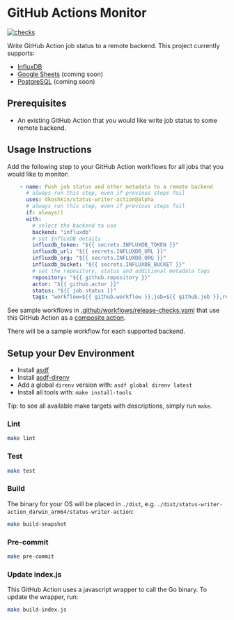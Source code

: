 <!--
 Copyright 2023 Dimitri Koshkin. All rights reserved.
 SPDX-License-Identifier: Apache-2.0
 -->

# GitHub Actions Monitor

[![checks](https://github.com/dkoshkin/status-writer-action/actions/workflows/checks.yml/badge.svg?branch=main)](https://github.com/dkoshkin/status-writer-action/actions/workflows/checks.yml)

Write GitHub Action job status to a remote backend.
This project currently supports:

- [InfluxDB](https://www.influxdata.com/)
- [Google Sheets](https://www.google.com/sheets/about/) (coming soon)
- [PostgreSQL](https://www.postgresql.org/) (coming soon)

## Prerequisites

- An existing GitHub Action that you would like write job status to some remote backend.

## Usage Instructions

Add the following step to your GitHub Action workflows for all jobs that you would like to monitor:

```yaml
    - name: Push job status and other metadata to a remote backend
      # always run this step, even if previous steps fail
      uses: dkoshkin/status-writer-action@alpha
      # always run this step, even if previous steps fail
      if: always()
      with:
        # select the backend to use
        backend: "influxdb"
        # set InfluxDB details
        influxdb_token: "${{ secrets.INFLUXDB_TOKEN }}"
        influxdb_url: "${{ secrets.INFLUXDB_URL }}"
        influxdb_org: "${{ secrets.INFLUXDB_ORG }}"
        influxdb_bucket: "${{ secrets.INFLUXDB_BUCKET }}"
        # set the repository, status and additional metadata tags
        repository: "${{ github.repository }}"
        actor: "${{ github.actor }}"
        status: "${{ job.status }}"
        tags: "workflow=${{ github.workflow }},job=${{ github.job }},ref=${{ github.ref_name }},run_number=${{ github.run_number }},run_id=${{ github.run_id }}"
```

See sample workflows in [.github/workflows/release-checks.yaml](.github/workflows/release-checks.yaml)
that use this GitHub Action as a [composite action](https://docs.github.com/en/actions/creating-actions/creating-a-composite-action).

There will be a sample workflow for each supported backend.

## Setup your Dev Environment

- Install [asdf](https://asdf-vm.com/)
- Install [asdf-direnv](https://github.com/asdf-community/asdf-direnv#setup)
- Add a global `direnv` version with: `asdf global direnv latest`
- Install all tools with: `make install-tools`

Tip: to see all available make targets with descriptions, simply run `make`.

### Lint

```bash
make lint
```

### Test

```bash
make test
```

### Build

The binary for your OS will be placed in `./dist`, e.g. `./dist/status-writer-action_darwin_arm64/status-writer-action`:

```bash
make build-snapshot
```

### Pre-commit

```bash
make pre-commit
```

### Update index.js

This GitHub Action uses a javascript wrapper to call the Go binary. To update the wrapper, run:

```bash
make build-index.js
```
